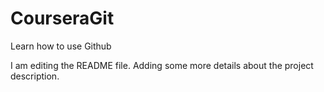 # CourseraGit
Learn how to use Github

I am editing the README file. Adding some more details about the project description.
